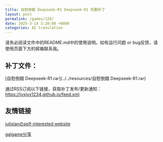 ```yaml
---
title: 自慰倒錯 Deepseek-R1 Deepseek-R1 机翻补丁
layout: post
permalink: /games/128/
date: 2025-3-14 3:20:00 +0800
categories: AI translation
---
```



请务必阅读文件中的README.md中的使用说明。如有运行问题 or bug反馈，请使用页面下方的邮箱联系我。



## 补丁文件：

[自慰倒錯 Deepseek-R1.rar](../../resources/自慰倒錯 Deepseek-R1.rar)

 

通过RSS订阅以下链接，获取补丁发布/更新通知：https://jyxjyx1234.github.io/feed.xml

## 友情链接

[julixianのself-interested website](https://julixian-siw.worldsystem.top/) 

[galgame分享](https://t.me/galgpt)